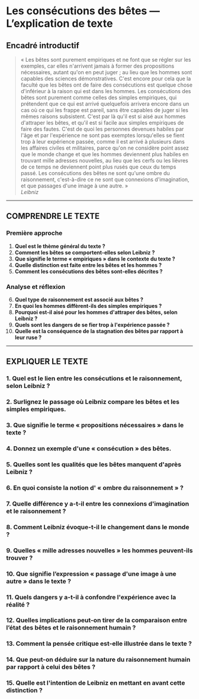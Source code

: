 # Les consécutions des bêtes — L’explication de texte

## Encadré introductif
> « Les bêtes sont purement empiriques et ne font que se régler sur les exemples, car elles n'arrivent jamais à former des propositions nécessaires, autant qu'on en peut juger ; au lieu que les hommes sont capables des sciences démonstratives. C'est encore pour cela que la faculté que les bêtes ont de faire des consécutions est quelque chose d'inférieur à la raison qui est dans les hommes. Les consécutions des bêtes sont purement comme celles des simples empiriques, qui prétendent que ce qui est arrivé quelquefois arrivera encore dans un cas où ce qui les frappe est pareil, sans être capables de juger si les mêmes raisons subsistent. C'est par là qu'il est si aisé aux hommes d'attraper les bêtes, et qu'il est si facile aux simples empiriques de faire des fautes. C'est de quoi les personnes devenues habiles par l'âge et par l'expérience ne sont pas exemptes lorsqu'elles se fient trop à leur expérience passée, comme il est arrivé à plusieurs dans les affaires civiles et militaires, parce qu'on ne considère point assez que le monde change et que les hommes deviennent plus habiles en trouvant mille adresses nouvelles, au lieu que les cerfs ou les lièvres de ce temps ne deviennent point plus rusés que ceux du temps passé. Les consécutions des bêtes ne sont qu'une ombre du raisonnement, c'est-à-dire ce ne sont que connexions d'imagination, et que passages d'une image à une autre. »  
> *Leibniz*

---

## COMPRENDRE LE TEXTE

### Première approche

1. **Quel est le thème général du texte ?**  
2. **Comment les bêtes se comportent-elles selon Leibniz ?**  
3. **Que signifie le terme « empiriques » dans le contexte du texte ?**  
4. **Quelle distinction est faite entre les bêtes et les hommes ?**  
5. **Comment les consécutions des bêtes sont-elles décrites ?**

### Analyse et réflexion

6. **Quel type de raisonnement est associé aux bêtes ?**  
7. **En quoi les hommes diffèrent-ils des simples empiriques ?**  
8. **Pourquoi est-il aisé pour les hommes d'attraper des bêtes, selon Leibniz ?**  
9. **Quels sont les dangers de se fier trop à l'expérience passée ?**  
10. **Quelle est la conséquence de la stagnation des bêtes par rapport à leur ruse ?**

---

## EXPLIQUER LE TEXTE

### 1. Quel est le lien entre les consécutions et le raisonnement, selon Leibniz ?  

### 2. Surlignez le passage où Leibniz compare les bêtes et les simples empiriques.  

### 3. Que signifie le terme « propositions nécessaires » dans le texte ?  

### 4. Donnez un exemple d'une « consécution » des bêtes.  

### 5. Quelles sont les qualités que les bêtes manquent d'après Leibniz ?  

### 6. En quoi consiste la notion d' « ombre du raisonnement » ?  

### 7. Quelle différence y a-t-il entre les connexions d'imagination et le raisonnement ?  

### 8. Comment Leibniz évoque-t-il le changement dans le monde ?  

### 9. Quelles « mille adresses nouvelles » les hommes peuvent-ils trouver ?  

### 10. Que signifie l’expression « passage d'une image à une autre » dans le texte ?  

### 11. Quels dangers y a-t-il à confondre l'expérience avec la réalité ?  

### 12. Quelles implications peut-on tirer de la comparaison entre l’état des bêtes et le raisonnement humain ?  

### 13. Comment la pensée critique est-elle illustrée dans le texte ?  

### 14. Que peut-on déduire sur la nature du raisonnement humain par rapport à celui des bêtes ?  

### 15. Quelle est l'intention de Leibniz en mettant en avant cette distinction ?  